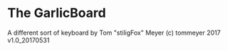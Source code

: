 # The GarlicBoard
A different sort of keyboard by
Tom "stiligFox" Meyer
(c) tommeyer 2017
v1.0_20170531
